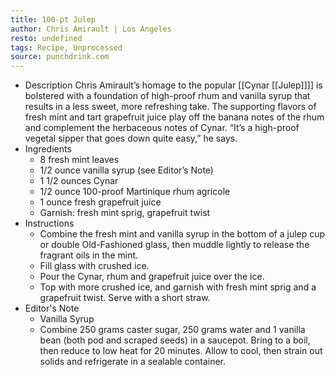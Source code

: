 ```yaml
---
title: 100-pt Julep
author: Chris Amirault | Los Angeles
resto: undefined
tags: Recipe, Unprocessed
source: punchdrink.com
---
```


- Description
  Chris Amirault’s homage to the popular [[Cynar [[Julep]]]] is bolstered with a foundation of high-proof rhum and vanilla syrup that results in a less sweet, more refreshing take. The supporting flavors of fresh mint and tart grapefruit juice play off the banana notes of the rhum and complement the herbaceous notes of Cynar. “It’s a high-proof vegetal sipper that goes down quite easy,” he says.
- Ingredients
  * 8 fresh mint leaves
  * 1/2 ounce vanilla syrup (see Editor’s Note)
  * 1 1/2 ounces Cynar
  * 1/2 ounce 100-proof Martinique rhum agricole
  * 1 ounce fresh grapefruit juice
  * Garnish: fresh mint sprig, grapefruit twist
- Instructions
  * Combine the fresh mint and vanilla syrup in the bottom of a julep cup or double Old-Fashioned glass, then muddle lightly to release the fragrant oils in the mint.
  * Fill glass with crushed ice.
  * Pour the Cynar, rhum and grapefruit juice over the ice.
  * Top with more crushed ice, and garnish with fresh mint sprig and a grapefruit twist. Serve with a short straw.
- Editor's Note
  * Vanilla Syrup
  * Combine 250 grams caster sugar, 250 grams water and 1 vanilla bean (both pod and scraped seeds) in a saucepot. Bring to a boil, then reduce to low heat for 20 minutes. Allow to cool, then strain out solids and refrigerate in a sealable container.